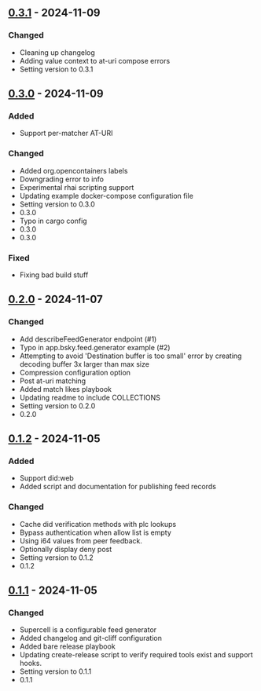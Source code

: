 ## [0.3.1] - 2024-11-09

### Changed

- Cleaning up changelog
- Adding value context to at-uri compose errors
- Setting version to 0.3.1

## [0.3.0] - 2024-11-09

### Added

- Support per-matcher AT-URI

### Changed

- Added org.opencontainers labels
- Downgrading error to info
- Experimental rhai scripting support
- Updating example docker-compose configuration file
- Setting version to 0.3.0
- 0.3.0
- Typo in cargo config
- 0.3.0
- 0.3.0

### Fixed

- Fixing bad build stuff

## [0.2.0] - 2024-11-07

### Changed

- Add describeFeedGenerator endpoint (#1)
- Typo in app.bsky.feed.generator example (#2)
- Attempting to avoid 'Destination buffer is too small' error by creating decoding buffer 3x larger than max size
- Compression configuration option
- Post at-uri matching
- Added match likes playbook
- Updating readme to include COLLECTIONS
- Setting version to 0.2.0
- 0.2.0

## [0.1.2] - 2024-11-05

### Added

- Support did:web
- Added script and documentation for publishing feed records

### Changed

- Cache did verification methods with plc lookups
- Bypass authentication when allow list is empty
- Using i64 values from peer feedback.
- Optionally display deny post
- Setting version to 0.1.2
- 0.1.2

## [0.1.1] - 2024-11-05

### Changed

- Supercell is a configurable feed generator
- Added changelog and git-cliff configuration
- Added bare release playbook
- Updating create-release script to verify required tools exist and support hooks.
- Setting version to 0.1.1
- 0.1.1

[0.3.1]: https://github.com/astrenoxcoop/supercell/compare/0.3.0..0.3.1
[0.3.0]: https://github.com/astrenoxcoop/supercell/compare/0.2.0..0.3.0
[0.2.0]: https://github.com/astrenoxcoop/supercell/compare/0.1.2..0.2.0
[0.1.2]: https://github.com/astrenoxcoop/supercell/compare/0.1.1..0.1.2
[0.1.1]: https://github.com/astrenoxcoop/supercell/compare/0.1.0..0.1.1

